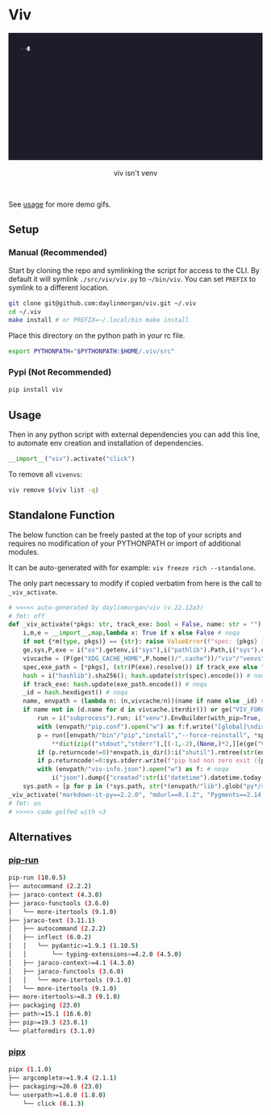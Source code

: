 # Viv

<!-- PROJECT DEMO -->
<div align="center">
  <a href="https://github.com/daylinmorgan/viv">
    <img src="https://raw.githubusercontent.com/daylinmorgan/viv/main/docs/demo.gif" alt="Logo" width=600 >
  </a>
  <p align="center">
  viv isn't venv
  </p>
</div>
<br />

See [usage](https://github.com/daylinmorgan/viv/blob/main/docs/usage.md) for more demo gifs.

## Setup

### Manual (Recommended)

Start by cloning the repo and symlinking the script for access to the CLI.
By default it will symlink `./src/viv/viv.py` to `~/bin/viv`.
You can set `PREFIX` to symlink to a different location.

```sh
git clone git@github.com:daylinmorgan/viv.git ~/.viv
cd ~/.viv
make install # or PREFIX=~/.local/bin make install
```

Place this directory on the python path in your rc file.

```sh
export PYTHONPATH="$PYTHONPATH:$HOME/.viv/src"
```

### Pypi (Not Recommended)

```sh
pip install viv
```

## Usage

Then in any python script with external dependencies you can add this line,
to automate env creation and installation of dependencies.

```python
__import__("viv").activate("click")
```

To remove all `vivenvs`:
```sh
viv remove $(viv list -q)
```

## Standalone Function

The below function can be freely pasted at the top of your scripts and requires
no modification of your PYTHONPATH or import of additional modules.

It can be auto-generated with for example: `viv freeze rich --standalone`.

The only part necessary to modify if copied verbatim from here is the call to `_viv_activate`.

```python
# <<<<< auto-generated by daylinmorgan/viv (v.22.12a3)
# fmt: off
def _viv_activate(*pkgs: str, track_exe: bool = False, name: str = "") -> None: # noqa
    i,m,e = __import__,map,lambda x: True if x else False # noqa
    if not {*m(type, pkgs)} == {str}: raise ValueError(f"spec: {pkgs} is invalid") # noqa
    ge,sys,P,exe = i("os").getenv,i("sys"),i("pathlib").Path,i("sys").executable # noqa
    vivcache = (P(ge("XDG_CACHE_HOME",P.home()/".cache"))/"viv"/"venvs");vivcache.mkdir(parents=True, exist_ok=True) # noqa
    spec,exe_path = [*pkgs], (str(P(exe).resolve()) if track_exe else "N/A") # noqa
    hash = i("hashlib").sha256(); hash.update(str(spec).encode()) # noqa
    if track_exe: hash.update(exe_path.encode()) # noqa
    _id = hash.hexdigest() # noqa
    name, envpath = (lambda n: (n,vivcache/n))(name if name else _id) # noqa
    if name not in (d.name for d in vivcache.iterdir()) or ge("VIV_FORCE"): # noqa
        run = i("subprocess").run; i("venv").EnvBuilder(with_pip=True, clear=True).create(envpath) # noqa
        with (envpath/"pip.conf").open("w") as f:f.write("[global]\ndisable-pip-version-check = true") # noqa
        p = run([envpath/"bin"/"pip","install","--force-reinstall", *spec], universal_newlines=True, # noqa
            **dict(zip(("stdout","stderr"),[(-1,-2),(None,)*2,][e(ge("VIV_VERBOSE"))]))) # noqa
        if (p.returncode!=0)*envpath.is_dir():i("shutil").rmtree(str(envpath)) # noqa
        if p.returncode!=0:sys.stderr.write(f"pip had non zero exit ({p.returncode})\n{p.stdout}");sys.exit(p.returncode) # noqa
        with (envpath/"viv-info.json").open("w") as f: # noqa
            i("json").dump({"created":str(i("datetime").datetime.today()),"id":_id,"spec":spec,"exe":exe},f) # noqa
    sys.path = [p for p in (*sys.path, str(*(envpath/"lib").glob("py*/si*"))) if p!=i("site").USER_SITE] # noqa
_viv_activate("markdown-it-py==2.2.0", "mdurl==0.1.2", "Pygments==2.14.0", "rich==13.3.2")
# fmt: on
# >>>>> code golfed with <3
```

## Alternatives

### [pip-run](https://github.com/jaraco/pip-run)

```sh
pip-run (10.0.5)
├── autocommand (2.2.2)
├── jaraco-context (4.3.0)
├── jaraco-functools (3.6.0)
│   └── more-itertools (9.1.0)
├── jaraco-text (3.11.1)
│   ├── autocommand (2.2.2)
│   ├── inflect (6.0.2)
│   │   └── pydantic>=1.9.1 (1.10.5)
│   │       └── typing-extensions>=4.2.0 (4.5.0)
│   ├── jaraco-context>=4.1 (4.3.0)
│   ├── jaraco-functools (3.6.0)
│   │   └── more-itertools (9.1.0)
│   └── more-itertools (9.1.0)
├── more-itertools>=8.3 (9.1.0)
├── packaging (23.0)
├── path>=15.1 (16.6.0)
├── pip>=19.3 (23.0.1)
└── platformdirs (3.1.0)
```

### [pipx](https://github.com/pypa/pipx/)

```sh
pipx (1.1.0)
├── argcomplete>=1.9.4 (2.1.1)
├── packaging>=20.0 (23.0)
└── userpath>=1.6.0 (1.8.0)
    └── click (8.1.3)
```
